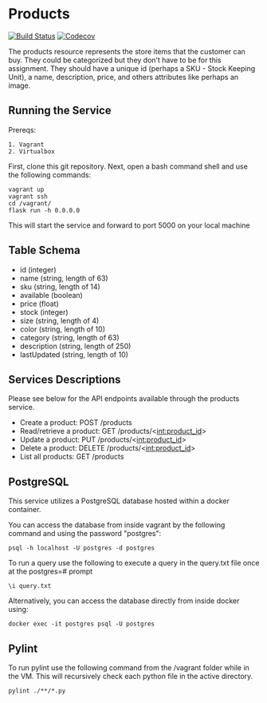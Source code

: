 # Products
[![Build Status](https://travis-ci.org/stern-devops-2020-products/products.svg?branch=master)](https://travis-ci.org/stern-devops-2020-products/products)
[![Codecov](https://img.shields.io/codecov/c/github/stern-devops-2020-products/products.svg)]()

The products resource represents the store items that the customer can buy. They could be categorized but they don’t have to be for this assignment. They should have a unique id (perhaps a SKU - Stock Keeping Unit), a name, description, price, and others attributes like perhaps an image. 

## Running the Service
Prereqs:
```
1. Vagrant
2. Virtualbox
```
First, clone this git repository.
Next, open a bash command shell and use the following commands:
```
vagrant up
vagrant ssh
cd /vagrant/
flask run -h 0.0.0.0
```
This will start the service and forward to port 5000 on your local machine

## Table Schema
- id (integer)
- name (string, length of 63)
- sku (string, length of 14)
- available (boolean)
- price (float)
- stock (integer)
- size (string, length of 4)
- color (string, length of 10)
- category (string, length of 63)
- description (string, length of 250)
- lastUpdated (string, length of 10)

## Services Descriptions
Please see below for the API endpoints available through the products service.
- Create a product: POST /products
- Read/retrieve a product: GET /products/<<int:product_id>>
- Update a product: PUT /products/<<int:product_id>>
- Delete a product: DELETE /products/<<int:product_id>>
- List all products: GET /products

## PostgreSQL
This service utilizes a PostgreSQL database hosted within a docker container. 

You can access the database from inside vagrant by the following command and using the password "postgres":
```
psql -h localhost -U postgres -d postgres
```
To run a query use the following to execute a query in the query.txt file once at the postgres=# prompt
```
\i query.txt
```
Alternatively, you can access the database directly from inside docker using:
```
docker exec -it postgres psql -U postgres
```

## Pylint
To run pylint use the following command from the /vagrant folder while in the VM. This will recursively check each python file in the active directory.
```
pylint ./**/*.py
```
